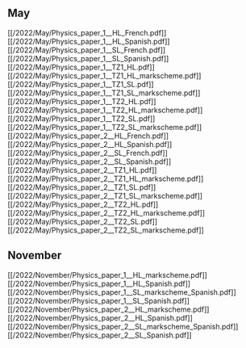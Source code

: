 
## May
[[/2022/May/Physics_paper_1__HL_French.pdf]]
[[/2022/May/Physics_paper_1__HL_Spanish.pdf]]
[[/2022/May/Physics_paper_1__SL_French.pdf]]
[[/2022/May/Physics_paper_1__SL_Spanish.pdf]]
[[/2022/May/Physics_paper_1__TZ1_HL.pdf]]
[[/2022/May/Physics_paper_1__TZ1_HL_markscheme.pdf]]
[[/2022/May/Physics_paper_1__TZ1_SL.pdf]]
[[/2022/May/Physics_paper_1__TZ1_SL_markscheme.pdf]]
[[/2022/May/Physics_paper_1__TZ2_HL.pdf]]
[[/2022/May/Physics_paper_1__TZ2_HL_markscheme.pdf]]
[[/2022/May/Physics_paper_1__TZ2_SL.pdf]]
[[/2022/May/Physics_paper_1__TZ2_SL_markscheme.pdf]]
[[/2022/May/Physics_paper_2__HL_French.pdf]]
[[/2022/May/Physics_paper_2__HL_Spanish.pdf]]
[[/2022/May/Physics_paper_2__SL_French.pdf]]
[[/2022/May/Physics_paper_2__SL_Spanish.pdf]]
[[/2022/May/Physics_paper_2__TZ1_HL.pdf]]
[[/2022/May/Physics_paper_2__TZ1_HL_markscheme.pdf]]
[[/2022/May/Physics_paper_2__TZ1_SL.pdf]]
[[/2022/May/Physics_paper_2__TZ1_SL_markscheme.pdf]]
[[/2022/May/Physics_paper_2__TZ2_HL.pdf]]
[[/2022/May/Physics_paper_2__TZ2_HL_markscheme.pdf]]
[[/2022/May/Physics_paper_2__TZ2_SL.pdf]]
[[/2022/May/Physics_paper_2__TZ2_SL_markscheme.pdf]]

## November
[[/2022/November/Physics_paper_1__HL_markscheme.pdf]]
[[/2022/November/Physics_paper_1__HL_Spanish.pdf]]
[[/2022/November/Physics_paper_1__SL_markscheme_Spanish.pdf]]
[[/2022/November/Physics_paper_1__SL_Spanish.pdf]]
[[/2022/November/Physics_paper_2__HL_markscheme.pdf]]
[[/2022/November/Physics_paper_2__HL_Spanish.pdf]]
[[/2022/November/Physics_paper_2__SL_markscheme_Spanish.pdf]]
[[/2022/November/Physics_paper_2__SL_Spanish.pdf]]
